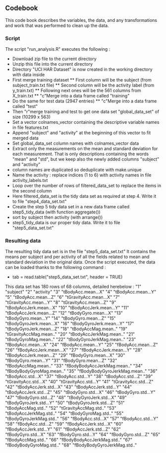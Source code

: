 ## Codebook

This code book describes the variables, the data, and any transformations and work that was performed to clean up the data.

### Script
The script "run_analysis.R" executes the following :

* Download zip file to the current directory
* Unzip this file into the current directory
* Directory "UCI HAR Dataset" is now created in the working directory with data inside
* First merge training dataset
	** First column will be the subject (from subject_train.txt file)
	** Second column will be the activity label (from y_train.txt)
	** Following next ones will be the 561 columns from X_train.txt
	** "c"Merge into a data frame called "training"
* Do the same for test data (2947 entries)
	** "c"Merge into a data frame called "test"
* Then "r"merge training and test to get one data set "global_data_set" of size (10299 x 563)
* Set a vector colnames_vector containing the descriptive variable names in file features.txt
* Append "subject" and "activity" at the beginning of this vector to fit merged data
* Set global_data_set column names with colnames_vector data
* Extract only the measurements on the mean and standard deviation for each measurement.
	That is only descriptions containing the words "mean" and "std", 
	but we keep also the newly added columns "subject" and "activity"
* column names are duplicated so deduplicate with make.unique
* Name the activity : replace indices (1 to 6) with activity names in file activity_labels.txt
* Loop over the number of rows of filtered_data_set to replace the items in the second column
* Here filtered_data_set is the tidy data set as required at step 4. Write it to file "step4_data_set.txt"
* Create the step 5 tidy data set in a new data frame called step5_tidy_data (with function aggregate())
* sort by subject then activity (with arrange())
* step5_tidy_data is our proper tidy data. Write it to file "step5_data_set.txt"

### Resulting data

The resulting tidy data set is in the file "step5_data_set.txt"
It contains the means per subject and per activity of all the fields related to mean and standard deviation in the original data.
Once the script executed, the data can be loaded thanks to the following command :

* tab = read.table("step5_data_set.txt", header = TRUE)

This data set has 180 rows of 68 columns, detailed herebelow :
"1" "subject"
"2" "activity"
"3" "tBodyAcc.mean...X"
"4" "tBodyAcc.mean...Y"
"5" "tBodyAcc.mean...Z"
"6" "tGravityAcc.mean...X"
"7" "tGravityAcc.mean...Y"
"8" "tGravityAcc.mean...Z"
"9" "tBodyAccJerk.mean...X"
"10" "tBodyAccJerk.mean...Y"
"11" "tBodyAccJerk.mean...Z"
"12" "tBodyGyro.mean...X"
"13" "tBodyGyro.mean...Y"
"14" "tBodyGyro.mean...Z"
"15" "tBodyGyroJerk.mean...X"
"16" "tBodyGyroJerk.mean...Y"
"17" "tBodyGyroJerk.mean...Z"
"18" "tBodyAccMag.mean.."
"19" "tGravityAccMag.mean.."
"20" "tBodyAccJerkMag.mean.."
"21" "tBodyGyroMag.mean.."
"22" "tBodyGyroJerkMag.mean.."
"23" "fBodyAcc.mean...X"
"24" "fBodyAcc.mean...Y"
"25" "fBodyAcc.mean...Z"
"26" "fBodyAccJerk.mean...X"
"27" "fBodyAccJerk.mean...Y"
"28" "fBodyAccJerk.mean...Z"
"29" "fBodyGyro.mean...X"
"30" "fBodyGyro.mean...Y"
"31" "fBodyGyro.mean...Z"
"32" "fBodyAccMag.mean.."
"33" "fBodyBodyAccJerkMag.mean.."
"34" "fBodyBodyGyroMag.mean.."
"35" "fBodyBodyGyroJerkMag.mean.."
"36" "tBodyAcc.std...X"
"37" "tBodyAcc.std...Y"
"38" "tBodyAcc.std...Z"
"39" "tGravityAcc.std...X"
"40" "tGravityAcc.std...Y"
"41" "tGravityAcc.std...Z"
"42" "tBodyAccJerk.std...X"
"43" "tBodyAccJerk.std...Y"
"44" "tBodyAccJerk.std...Z"
"45" "tBodyGyro.std...X"
"46" "tBodyGyro.std...Y"
"47" "tBodyGyro.std...Z"
"48" "tBodyGyroJerk.std...X"
"49" "tBodyGyroJerk.std...Y"
"50" "tBodyGyroJerk.std...Z"
"51" "tBodyAccMag.std.."
"52" "tGravityAccMag.std.."
"53" "tBodyAccJerkMag.std.."
"54" "tBodyGyroMag.std.."
"55" "tBodyGyroJerkMag.std.."
"56" "fBodyAcc.std...X"
"57" "fBodyAcc.std...Y"
"58" "fBodyAcc.std...Z"
"59" "fBodyAccJerk.std...X"
"60" "fBodyAccJerk.std...Y"
"61" "fBodyAccJerk.std...Z"
"62" "fBodyGyro.std...X"
"63" "fBodyGyro.std...Y"
"64" "fBodyGyro.std...Z"
"65" "fBodyAccMag.std.."
"66" "fBodyBodyAccJerkMag.std.."
"67" "fBodyBodyGyroMag.std.."
"68" "fBodyBodyGyroJerkMag.std.."
